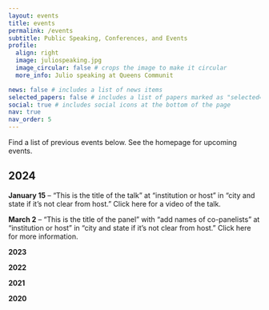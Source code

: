 ```yaml
---
layout: events
title: events
permalink: /events
subtitle: Public Speaking, Conferences, and Events
profile:
  align: right
  image: juliospeaking.jpg
  image_circular: false # crops the image to make it circular
  more_info: Julio speaking at Queens Communit

news: false # includes a list of news items
selected_papers: false # includes a list of papers marked as "selected={true}"
social: true # includes social icons at the bottom of the page
nav: true
nav_order: 5
---
```



Find a list of previous events below. See the homepage for upcoming events.

## 2024

**January 15** – “This is the title of the talk” at “institution or host” in “city and state if it’s not clear from host.” Click here for a video of the talk.

**March 2** – “This is the title of the panel” with “add names of co-panelists” at “institution or host” in “city and state if it’s not clear from host.” Click here for more information.

**2023**

**2022**

**2021**

**2020**

